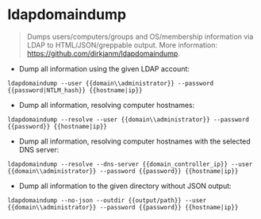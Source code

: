 # ldapdomaindump

> Dumps users/computers/groups and OS/membership information via LDAP to HTML/JSON/greppable output.
> More information: <https://github.com/dirkjanm/ldapdomaindump>.

- Dump all information using the given LDAP account:

`ldapdomaindump --user {{domain\\administrator}} --password {{password|NTLM_hash}} {{hostname|ip}}`

- Dump all information, resolving computer hostnames:

`ldapdomaindump --resolve --user {{domain\\administrator}} --password {{password}} {{hostname|ip}}`

- Dump all information, resolving computer hostnames with the selected DNS server:

`ldapdomaindump --resolve --dns-server {{domain_controller_ip}} --user {{domain\\administrator}} --password {{password}} {{hostname|ip}}`

- Dump all information to the given directory without JSON output:

`ldapdomaindump --no-json --outdir {{output/path}} --user {{domain\\administrator}} --password {{password}} {{hostname|ip}}`
